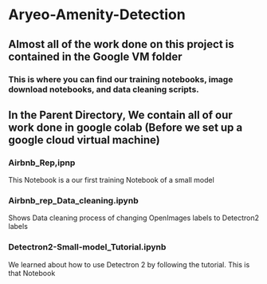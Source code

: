 # Aryeo-Amenity-Detection
## Almost all of the work done on this project is contained in the Google VM folder
### This is where you can find our training notebooks, image download notebooks, and  data cleaning scripts. 

## In the Parent Directory, We contain all of our work done in google colab (Before we set up a google cloud virtual machine) 

### Airbnb_Rep,ipnp
This Notebook is a our first training Notebook of a small model

### Airbnb_rep_Data_cleaning.ipynb
Shows Data cleaning process of changing OpenImages labels to Detectron2 labels

### Detectron2-Small-model_Tutorial.ipynb
We learned about how to use Detectron 2 by following the tutorial. This is that Notebook



